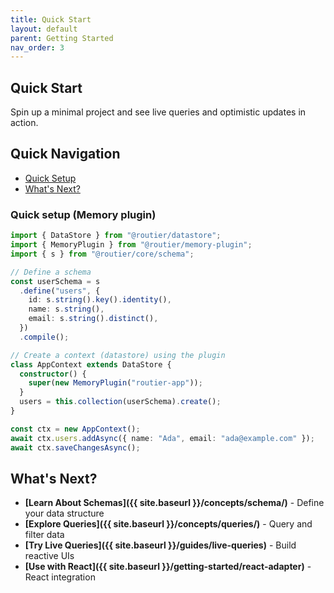 ```yaml
---
title: Quick Start
layout: default
parent: Getting Started
nav_order: 3
---
```


## Quick Start

Spin up a minimal project and see live queries and optimistic updates in action.

## Quick Navigation

- [Quick Setup](#quick-setup-memory-plugin)
- [What's Next?](#whats-next)

### Quick setup (Memory plugin)

```ts
import { DataStore } from "@routier/datastore";
import { MemoryPlugin } from "@routier/memory-plugin";
import { s } from "@routier/core/schema";

// Define a schema
const userSchema = s
  .define("users", {
    id: s.string().key().identity(),
    name: s.string(),
    email: s.string().distinct(),
  })
  .compile();

// Create a context (datastore) using the plugin
class AppContext extends DataStore {
  constructor() {
    super(new MemoryPlugin("routier-app"));
  }
  users = this.collection(userSchema).create();
}

const ctx = new AppContext();
await ctx.users.addAsync({ name: "Ada", email: "ada@example.com" });
await ctx.saveChangesAsync();
```

## What's Next?

- **[Learn About Schemas]({{ site.baseurl }}/concepts/schema/)** - Define your data structure
- **[Explore Queries]({{ site.baseurl }}/concepts/queries/)** - Query and filter data
- **[Try Live Queries]({{ site.baseurl }}/guides/live-queries)** - Build reactive UIs
- **[Use with React]({{ site.baseurl }}/getting-started/react-adapter)** - React integration
